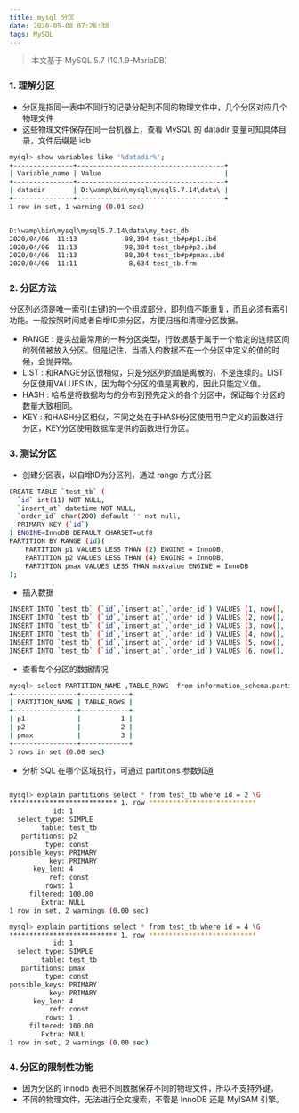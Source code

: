 ```yaml
---
title: mysql 分区
date: 2020-05-08 07:26:38
tags: MySQL
---
```


> 本文基于 MySQL 5.7 (10.1.9-MariaDB)

<!-- more -->


### 1. 理解分区
- 分区是指同一表中不同行的记录分配到不同的物理文件中，几个分区对应几个物理文件
- 这些物理文件保存在同一台机器上，查看 MySQL 的 datadir 变量可知具体目录，文件后缀是 idb

```sh
mysql> show variables like '%datadir%';
+---------------+-------------------------------------+
| Variable_name | Value                               |
+---------------+-------------------------------------+
| datadir       | D:\wamp\bin\mysql\mysql5.7.14\data\ |
+---------------+-------------------------------------+
1 row in set, 1 warning (0.01 sec)


D:\wamp\bin\mysql\mysql5.7.14\data\my_test_db
2020/04/06  11:13            98,304 test_tb#p#p1.ibd
2020/04/06  11:13            98,304 test_tb#p#p2.ibd
2020/04/06  11:13            98,304 test_tb#p#pmax.ibd
2020/04/06  11:11             8,634 test_tb.frm
```

### 2. 分区方法
分区列必须是唯一索引(主键)的一个组成部分，即列值不能重复，而且必须有索引功能。一般按照时间或者自增ID来分区，方便归档和清理分区数据。
- RANGE : 是实战最常用的一种分区类型，行数据基于属于一个给定的连续区间的列值被放入分区。但是记住，当插入的数据不在一个分区中定义的值的时候，会抛异常。
- LIST : 和RANGE分区很相似，只是分区列的值是离散的，不是连续的。LIST分区使用VALUES IN，因为每个分区的值是离散的，因此只能定义值。
- HASH : 哈希是将数据均匀的分布到预先定义的各个分区中，保证每个分区的数量大致相同。
- KEY : 和HASH分区相似，不同之处在于HASH分区使用用户定义的函数进行分区，KEY分区使用数据库提供的函数进行分区。


### 3. 测试分区
- 创建分区表，以自增ID为分区列，通过 range 方式分区

```sh
CREATE TABLE `test_tb` (
  `id` int(11) NOT NULL,
  `insert_at` datetime NOT NULL,
  `order_id` char(200) default '' not null,
  PRIMARY KEY (`id`)
) ENGINE=InnoDB DEFAULT CHARSET=utf8
PARTITION BY RANGE (id)(
	PARTITION p1 VALUES LESS THAN (2) ENGINE = InnoDB,
	PARTITION p2 VALUES LESS THAN (4) ENGINE = InnoDB,
	PARTITION pmax VALUES LESS THAN maxvalue ENGINE = InnoDB
);
```

- 插入数据

```sh
INSERT INTO `test_tb` (`id`,`insert_at`,`order_id`) VALUES (1, now(), '100');
INSERT INTO `test_tb` (`id`,`insert_at`,`order_id`) VALUES (2, now(), '200');
INSERT INTO `test_tb` (`id`,`insert_at`,`order_id`) VALUES (3, now(), '300');
INSERT INTO `test_tb` (`id`,`insert_at`,`order_id`) VALUES (4, now(), '400');
INSERT INTO `test_tb` (`id`,`insert_at`,`order_id`) VALUES (5, now(), '500');
INSERT INTO `test_tb` (`id`,`insert_at`,`order_id`) VALUES (6, now(), '600');
```

- 查看每个分区的数据情况

```sh
mysql> select PARTITION_NAME ,TABLE_ROWS  from information_schema.partitions where table_schema="my_test_db" and table_name="test_tb";
+----------------+------------+
| PARTITION_NAME | TABLE_ROWS |
+----------------+------------+
| p1             |          1 |
| p2             |          2 |
| pmax           |          3 |
+----------------+------------+
3 rows in set (0.00 sec)
```

- 分析 SQL 在哪个区域执行，可通过 partitions 参数知道

```sh

mysql> explain partitions select * from test_tb where id = 2 \G
*************************** 1. row ***************************
           id: 1
  select_type: SIMPLE
        table: test_tb
   partitions: p2
         type: const
possible_keys: PRIMARY
          key: PRIMARY
      key_len: 4
          ref: const
         rows: 1
     filtered: 100.00
        Extra: NULL
1 row in set, 2 warnings (0.00 sec)

mysql> explain partitions select * from test_tb where id = 4 \G
*************************** 1. row ***************************
           id: 1
  select_type: SIMPLE
        table: test_tb
   partitions: pmax
         type: const
possible_keys: PRIMARY
          key: PRIMARY
      key_len: 4
          ref: const
         rows: 1
     filtered: 100.00
        Extra: NULL
1 row in set, 2 warnings (0.00 sec)


```



### 4. 分区的限制性功能
- 因为分区的 innodb 表把不同数据保存不同的物理文件，所以不支持外键。
- 不同的物理文件，无法进行全文搜索，不管是 InnoDB 还是 MyISAM 引擎。
